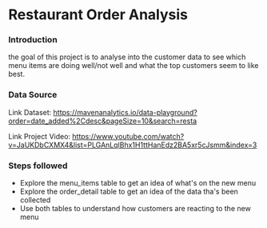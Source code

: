 # Restaurant Order Analysis



### Introduction
the goal of this project is to analyse into the customer data to see which menu items are doing well/not well and what the top customers seem to like best.


### Data Source

Link Dataset: https://mavenanalytics.io/data-playground?order=date_added%2Cdesc&pageSize=10&search=resta


Link Project Video: https://www.youtube.com/watch?v=JaUKDbCXMX4&list=PLGAnLqlBhx1H1ttHanEdz2BA5xr5cJsmm&index=3


### Steps followed

- Explore the menu_items table to get an idea of what's on the new menu
- Explore the order_detail table to get an idea of the data tha's been collected
- Use both tables to understand how customers are reacting to the new menu
